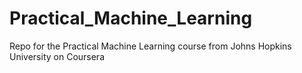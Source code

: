 # Practical_Machine_Learning
Repo for the Practical Machine Learning course from Johns Hopkins University on Coursera
